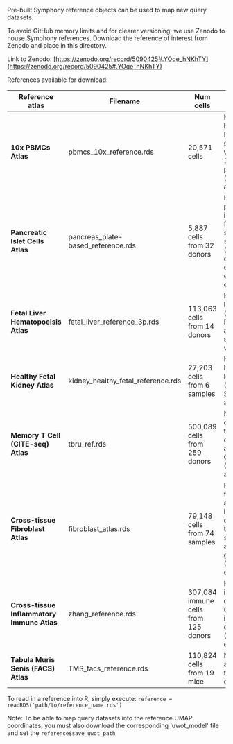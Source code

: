 Pre-built Symphony reference objects can be used to map new query datasets.

To avoid GitHub memory limits and for clearer versioning, we use Zenodo to house Symphony references.
Download the reference of interest from Zenodo and place in this directory.

Link to Zenodo: [https://zenodo.org/record/5090425#.YOqe_hNKhTY](https://zenodo.org/record/5090425#.YOqe_hNKhTY)

References available for download: 

| Reference atlas | Filename | Num cells | Description
| --- | ----------- | --------- | ----
| **10x PBMCs Atlas** | pbmcs_10x_reference.rds | 20,571 cells | Healthy human PBMCs sequenced with three 10x protocols (3'v1, 3'v2, and 5')
| **Pancreatic Islet Cells Atlas** | pancreas_plate-based_reference.rds | 5,887 cells from 32 donors | Human pancreatic islet cells from four separate studies (Segerstolpe et al., Lawlor et al., Grun et al., Muraro et al.)
| **Fetal Liver Hematopoeisis Atlas** | fetal_liver_reference_3p.rds | 113,063 cells from 14 donors | Human fetal liver cells (from Popescu et al., 2019), sequenced with 10x (3')
| **Healthy Fetal Kidney Atlas** | kidney_healthy_fetal_reference.rds | 27,203 cells from 6 samples | Healthy human fetal kidney cells (from Stewart et al., 2019).
| **Memory T Cell (CITE-seq) Atlas** | tbru_ref.rds | 500,089 cells from 259 donors | Memory T cells from a tuberculosis cohort assayed with CITE-seq (Nathan et al., 2021)
| **Cross-tissue Fibroblast Atlas** | fibroblast_atlas.rds | 79,148 cells from 74 samples | Human fibroblasts across inflammatory diseases in the lung, gut, synovium, and salivary gland (Korsunsky et al., 2021)
| **Cross-tissue Inflammatory Immune Atlas** | zhang_reference.rds | 307,084 immune cells from 125 donors | Human immune cells across 6 inflammatory diseases (from Zhang et al., 2021)
| **Tabula Muris Senis (FACS) Atlas** | TMS_facs_reference.rds | 110,824 cells from 19 mice | Mouse cells across 23 tissues and organs

To read in a reference into R, simply execute: `reference = readRDS('path/to/reference_name.rds')`

Note: To be able to map query datasets into the reference UMAP coordinates, you must also download the corresponding 'uwot_model' file and set the `reference$save_uwot_path`